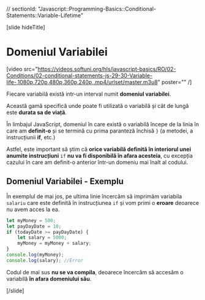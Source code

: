 // sectionId: "Javascript::Programming-Basics::Conditional-Statements::Variable-Lifetime"

[slide hideTitle]
# Domeniul Variabilei

[video src="https://videos.softuni.org/hls/javascript-basics/RO/02-Conditions/02-conditional-statements-js-29-30-Variable-life-,1080p,720p,480p,360p,240p,.mp4/urlset/master.m3u8" poster="" /]

Fiecare variabilă există intr-un interval numit **domeniul variabilei**.

Această gamă specifică unde poate fi utilizată o variabilă și cât de lungă este **durata sa de viață**.

În limbajul JavaScript, domeniul în care există o variabilă începe de la linia în care am **definit-o** și se termină cu prima paranteză închisă `}` (a metodei, a instrucțiunii **if**, etc.)

Astfel, este important să știm că **orice variabilă definită în interiorul unei anumite instrucțiuni** `if` **nu va fi disponibilă în afara acesteia**, cu excepția cazului în care am definit-o anterior într-un domeniu mai înalt al codului.

## Domeniul Variabilei - Exemplu 

În exemplul de mai jos, pe ultima linie încercăm să imprimăm variabila `salariu` care este definită în instrucțiunea `if` și vom primi o **eroare** deoarece nu avem acces la ea.

```js
let myMoney = 500;
let payDayDate = 10;
if (todayDate >= payDayDate) {
    let salary = 5000;
    myMoney = myMoney + salary;
}
console.log(myMoney); 
console.log(salary); //Error
```

Codul de mai sus **nu se va compila**, deoarece încercăm să accesăm o variabilă **în afara domeniului său**.

[/slide]
